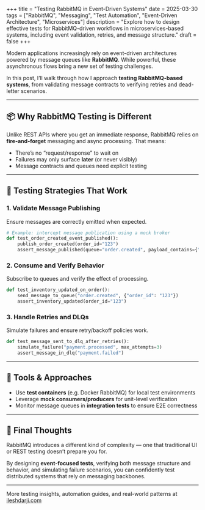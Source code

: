 +++
title = "Testing RabbitMQ in Event-Driven Systems"
date = 2025-03-30
tags = ["RabbitMQ", "Messaging", "Test Automation", "Event-Driven Architecture", "Microservices"]
description = "Explore how to design effective tests for RabbitMQ-driven workflows in microservices-based systems, including event validation, retries, and message structure."
draft = false
+++

Modern applications increasingly rely on event-driven architectures powered by message queues like **RabbitMQ**. While powerful, these asynchronous flows bring a new set of testing challenges.

In this post, I’ll walk through how I approach **testing RabbitMQ-based systems**, from validating message contracts to verifying retries and dead-letter scenarios.

---

## 📦 Why RabbitMQ Testing is Different

Unlike REST APIs where you get an immediate response, RabbitMQ relies on **fire-and-forget** messaging and async processing. That means:

- There’s no “request/response” to wait on
- Failures may only surface **later** (or never visibly)
- Message contracts and queues need explicit testing

---

## 🧪 Testing Strategies That Work

### 1. **Validate Message Publishing**

Ensure messages are correctly emitted when expected.

```python
# Example: intercept message publication using a mock broker
def test_order_created_event_published():
    publish_order_created(order_id="123")
    assert_message_published(queue="order.created", payload_contains={"order_id": "123"})
```

### 2. **Consume and Verify Behavior**

Subscribe to queues and verify the effect of processing.

```python
def test_inventory_updated_on_order():
    send_message_to_queue("order.created", {"order_id": "123"})
    assert_inventory_updated(order_id="123")
```

### 3. **Handle Retries and DLQs**

Simulate failures and ensure retry/backoff policies work.

```python
def test_message_sent_to_dlq_after_retries():
    simulate_failure("payment.processed", max_attempts=3)
    assert_message_in_dlq("payment.failed")
```

---

## 🧩 Tools & Approaches

- Use **test containers** (e.g. Docker RabbitMQ) for local test environments
- Leverage **mock consumers/producers** for unit-level verification
- Monitor message queues in **integration tests** to ensure E2E correctness

---

## 🧠 Final Thoughts

RabbitMQ introduces a different kind of complexity — one that traditional UI or REST testing doesn’t prepare you for.

By designing **event-focused tests**, verifying both message structure and behavior, and simulating failure scenarios, you can confidently test distributed systems that rely on messaging backbones.

---

More testing insights, automation guides, and real-world patterns at [ileshdarji.com](https://ileshdarji.com)
